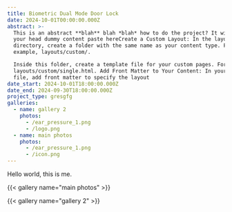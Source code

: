 ```yaml
---
title: Biometric Dual Mode Door Lock
date: 2024-10-01T00:00:00.000Z
abstract: >-
  This is an abstract **blah** blah *blah* how to do the project? It will track
  your head dummy content paste hereCreate a Custom Layout: In the layouts
  directory, create a folder with the same name as your content type. For
  example, layouts/custom/.

  Inside this folder, create a template file for your custom pages. For example,
  layouts/custom/single.html. Add Front Matter to Your Content: In your Markdown
  file, add front matter to specify the layout
date_start: 2024-10-01T18:00:00.000Z
date_end: 2024-09-30T18:00:00.000Z
project_type: gresgfg
galleries:
  - name: gallery 2
    photos:
      - /ear_pressure_1.png
      - /logo.png
  - name: main photos
    photos:
      - /ear_pressure_1.png
      - /icon.png
---
```


Hello world, this is me.

{{< gallery name="main photos" >}}

{{< gallery name="gallery 2" >}}

